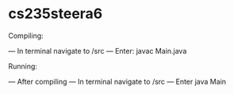 cs235steera6
============

Compiling:

— In terminal navigate to /src
— Enter: javac Main.java

Running:

— After compiling
— In terminal navigate to /src
— Enter java Main